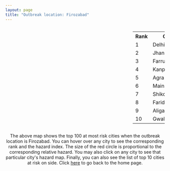```yaml
---
layout: page
title: "Outbreak location: Firozabad"
---
```

<div style="width: 100%; overflow: auto;">
<div style="width: 75%; float: left;">
<div id="mapid">
<script src="https://buda-magenta.github.io/hazard_map/load_map.js"></script>

<script>
var marker_outbreak = L.marker([27.177366, 78.389912],{"autoPan": true}).addTo(map); marker_outbreak.bindTooltip("Firozabad").openTooltip();

var circle_1 = L.circle([28.651718, 77.221939], {"pane": "markerPane", "color": "red", "fill": true, "fillOpacity": 0.2, "fillRule": "evenodd", "lineCap": "round", "lineJoin": "round", "opacity": 1.0, "radius": 99313, "stroke": true, "weight": 3}).addTo(map);
circle_1.bindTooltip("Delhi<br>rank: 1<br>hazard index: 0.099313")
circle_1.bindPopup('<a href="https://buda-magenta.github.io/hazard_map/Delhi">Delhi</a>')

var circle_2 = L.circle([25.531031, 78.652689], {"pane": "markerPane", "color": "red", "fill": true, "fillOpacity": 0.2, "fillRule": "evenodd", "lineCap": "round", "lineJoin": "round", "opacity": 1.0, "radius": 41917, "stroke": true, "weight": 3}).addTo(map);
circle_2.bindTooltip("Jhansi<br>rank: 2<br>hazard index: 0.041917")
circle_2.bindPopup('<a href="https://buda-magenta.github.io/hazard_map/Jhansi">Jhansi</a>')

var circle_3 = L.circle([27.437194, 79.489129], {"pane": "markerPane", "color": "red", "fill": true, "fillOpacity": 0.2, "fillRule": "evenodd", "lineCap": "round", "lineJoin": "round", "opacity": 1.0, "radius": 27050, "stroke": true, "weight": 3}).addTo(map);
circle_3.bindTooltip("Farrukhabad<br>rank: 3<br>hazard index: 0.027051")
circle_3.bindPopup('<a href="https://buda-magenta.github.io/hazard_map/Farrukhabad">Farrukhabad</a>')

var circle_4 = L.circle([26.460914, 80.321759], {"pane": "markerPane", "color": "red", "fill": true, "fillOpacity": 0.2, "fillRule": "evenodd", "lineCap": "round", "lineJoin": "round", "opacity": 1.0, "radius": 26686, "stroke": true, "weight": 3}).addTo(map);
circle_4.bindTooltip("Kanpur<br>rank: 4<br>hazard index: 0.026686")
circle_4.bindPopup('<a href="https://buda-magenta.github.io/hazard_map/Kanpur">Kanpur</a>')

var circle_5 = L.circle([27.175255, 78.009816], {"pane": "markerPane", "color": "red", "fill": true, "fillOpacity": 0.2, "fillRule": "evenodd", "lineCap": "round", "lineJoin": "round", "opacity": 1.0, "radius": 18990, "stroke": true, "weight": 3}).addTo(map);
circle_5.bindTooltip("Agra<br>rank: 5<br>hazard index: 0.018990")
circle_5.bindPopup('<a href="https://buda-magenta.github.io/hazard_map/Agra">Agra</a>')

var circle_6 = L.circle([27.209822, 79.048137], {"pane": "markerPane", "color": "red", "fill": true, "fillOpacity": 0.2, "fillRule": "evenodd", "lineCap": "round", "lineJoin": "round", "opacity": 1.0, "radius": 11070, "stroke": true, "weight": 3}).addTo(map);
circle_6.bindTooltip("Mainpuri<br>rank: 6<br>hazard index: 0.011070")
circle_6.bindPopup('<a href="https://buda-magenta.github.io/hazard_map/Mainpuri">Mainpuri</a>')

var circle_7 = L.circle([27.036604, 78.651436], {"pane": "markerPane", "color": "red", "fill": true, "fillOpacity": 0.2, "fillRule": "evenodd", "lineCap": "round", "lineJoin": "round", "opacity": 1.0, "radius": 11016, "stroke": true, "weight": 3}).addTo(map);
circle_7.bindTooltip("Shikohabad<br>rank: 7<br>hazard index: 0.011017")
circle_7.bindPopup('<a href="https://buda-magenta.github.io/hazard_map/Shikohabad">Shikohabad</a>')

var circle_8 = L.circle([28.402979, 77.310384], {"pane": "markerPane", "color": "red", "fill": true, "fillOpacity": 0.2, "fillRule": "evenodd", "lineCap": "round", "lineJoin": "round", "opacity": 1.0, "radius": 9990, "stroke": true, "weight": 3}).addTo(map);
circle_8.bindTooltip("Faridabad<br>rank: 8<br>hazard index: 0.009991")
circle_8.bindPopup('<a href="https://buda-magenta.github.io/hazard_map/Faridabad">Faridabad</a>')

var circle_9 = L.circle([27.876990, 78.137290], {"pane": "markerPane", "color": "red", "fill": true, "fillOpacity": 0.2, "fillRule": "evenodd", "lineCap": "round", "lineJoin": "round", "opacity": 1.0, "radius": 9156, "stroke": true, "weight": 3}).addTo(map);
circle_9.bindTooltip("Aligarh<br>rank: 9<br>hazard index: 0.009156")
circle_9.bindPopup('<a href="https://buda-magenta.github.io/hazard_map/Aligarh">Aligarh</a>')

var circle_10 = L.circle([26.203725, 78.157363], {"pane": "markerPane", "color": "red", "fill": true, "fillOpacity": 0.2, "fillRule": "evenodd", "lineCap": "round", "lineJoin": "round", "opacity": 1.0, "radius": 7404, "stroke": true, "weight": 3}).addTo(map);
circle_10.bindTooltip("Gwalior<br>rank: 10<br>hazard index: 0.007405")
circle_10.bindPopup('<a href="https://buda-magenta.github.io/hazard_map/Gwalior">Gwalior</a>')

var circle_11 = L.circle([26.838100, 80.934600], {"pane": "markerPane", "color": "red", "fill": true, "fillOpacity": 0.2, "fillRule": "evenodd", "lineCap": "round", "lineJoin": "round", "opacity": 1.0, "radius": 6411, "stroke": true, "weight": 3}).addTo(map);
circle_11.bindTooltip("Lucknow<br>rank: 11<br>hazard index: 0.006412")
circle_11.bindPopup('<a href="https://buda-magenta.github.io/hazard_map/Lucknow">Lucknow</a>')

var circle_12 = L.circle([28.457876, 79.405571], {"pane": "markerPane", "color": "red", "fill": true, "fillOpacity": 0.2, "fillRule": "evenodd", "lineCap": "round", "lineJoin": "round", "opacity": 1.0, "radius": 6312, "stroke": true, "weight": 3}).addTo(map);
circle_12.bindTooltip("Bareilly<br>rank: 12<br>hazard index: 0.006313")
circle_12.bindPopup('<a href="https://buda-magenta.github.io/hazard_map/Bareilly">Bareilly</a>')

var circle_13 = L.circle([28.863842, 78.805778], {"pane": "markerPane", "color": "red", "fill": true, "fillOpacity": 0.2, "fillRule": "evenodd", "lineCap": "round", "lineJoin": "round", "opacity": 1.0, "radius": 6254, "stroke": true, "weight": 3}).addTo(map);
circle_13.bindTooltip("Moradabad<br>rank: 13<br>hazard index: 0.006254")
circle_13.bindPopup('<a href="https://buda-magenta.github.io/hazard_map/Moradabad">Moradabad</a>')

var circle_14 = L.circle([28.428262, 77.002700], {"pane": "markerPane", "color": "red", "fill": true, "fillOpacity": 0.2, "fillRule": "evenodd", "lineCap": "round", "lineJoin": "round", "opacity": 1.0, "radius": 6162, "stroke": true, "weight": 3}).addTo(map);
circle_14.bindTooltip("Gurgaon<br>rank: 14<br>hazard index: 0.006163")
circle_14.bindPopup('<a href="https://buda-magenta.github.io/hazard_map/Gurgaon">Gurgaon</a>')

var circle_15 = L.circle([27.912633, 79.746563], {"pane": "markerPane", "color": "red", "fill": true, "fillOpacity": 0.2, "fillRule": "evenodd", "lineCap": "round", "lineJoin": "round", "opacity": 1.0, "radius": 5494, "stroke": true, "weight": 3}).addTo(map);
circle_15.bindTooltip("Shahjahanpur<br>rank: 15<br>hazard index: 0.005494")
circle_15.bindPopup('<a href="https://buda-magenta.github.io/hazard_map/Shahjahanpur">Shahjahanpur</a>')

var circle_16 = L.circle([28.570784, 77.327107], {"pane": "markerPane", "color": "red", "fill": true, "fillOpacity": 0.2, "fillRule": "evenodd", "lineCap": "round", "lineJoin": "round", "opacity": 1.0, "radius": 4515, "stroke": true, "weight": 3}).addTo(map);
circle_16.bindTooltip("Noida<br>rank: 16<br>hazard index: 0.004515")
circle_16.bindPopup('<a href="https://buda-magenta.github.io/hazard_map/Noida">Noida</a>')

var circle_17 = L.circle([26.718324, 79.090254], {"pane": "markerPane", "color": "red", "fill": true, "fillOpacity": 0.2, "fillRule": "evenodd", "lineCap": "round", "lineJoin": "round", "opacity": 1.0, "radius": 4483, "stroke": true, "weight": 3}).addTo(map);
circle_17.bindTooltip("Etawah<br>rank: 17<br>hazard index: 0.004484")
circle_17.bindPopup('<a href="https://buda-magenta.github.io/hazard_map/Etawah">Etawah</a>')

var circle_18 = L.circle([25.438130, 81.833800], {"pane": "markerPane", "color": "red", "fill": true, "fillOpacity": 0.2, "fillRule": "evenodd", "lineCap": "round", "lineJoin": "round", "opacity": 1.0, "radius": 4378, "stroke": true, "weight": 3}).addTo(map);
circle_18.bindTooltip("Allahabad<br>rank: 18<br>hazard index: 0.004378")
circle_18.bindPopup('<a href="https://buda-magenta.github.io/hazard_map/Allahabad">Allahabad</a>')

var circle_19 = L.circle([28.794068, 79.185930], {"pane": "markerPane", "color": "red", "fill": true, "fillOpacity": 0.2, "fillRule": "evenodd", "lineCap": "round", "lineJoin": "round", "opacity": 1.0, "radius": 3100, "stroke": true, "weight": 3}).addTo(map);
circle_19.bindTooltip("Rampur<br>rank: 19<br>hazard index: 0.003100")
circle_19.bindPopup('<a href="https://buda-magenta.github.io/hazard_map/Rampur">Rampur</a>')

var circle_20 = L.circle([29.000653, 77.768229], {"pane": "markerPane", "color": "red", "fill": true, "fillOpacity": 0.2, "fillRule": "evenodd", "lineCap": "round", "lineJoin": "round", "opacity": 1.0, "radius": 3090, "stroke": true, "weight": 3}).addTo(map);
circle_20.bindTooltip("Meerut<br>rank: 20<br>hazard index: 0.003091")
circle_20.bindPopup('<a href="https://buda-magenta.github.io/hazard_map/Meerut">Meerut</a>')

var circle_21 = L.circle([26.500000, 78.750000], {"pane": "markerPane", "color": "red", "fill": true, "fillOpacity": 0.2, "fillRule": "evenodd", "lineCap": "round", "lineJoin": "round", "opacity": 1.0, "radius": 2866, "stroke": true, "weight": 3}).addTo(map);
circle_21.bindTooltip("Bhind<br>rank: 21<br>hazard index: 0.002867")
circle_21.bindPopup('<a href="https://buda-magenta.github.io/hazard_map/Bhind">Bhind</a>')

var circle_22 = L.circle([27.338577, 80.097526], {"pane": "markerPane", "color": "red", "fill": true, "fillOpacity": 0.2, "fillRule": "evenodd", "lineCap": "round", "lineJoin": "round", "opacity": 1.0, "radius": 2838, "stroke": true, "weight": 3}).addTo(map);
circle_22.bindTooltip("Hardoi<br>rank: 22<br>hazard index: 0.002838")
circle_22.bindPopup('<a href="https://buda-magenta.github.io/hazard_map/Hardoi">Hardoi</a>')

var circle_23 = L.circle([27.883846, 78.634890], {"pane": "markerPane", "color": "red", "fill": true, "fillOpacity": 0.2, "fillRule": "evenodd", "lineCap": "round", "lineJoin": "round", "opacity": 1.0, "radius": 2791, "stroke": true, "weight": 3}).addTo(map);
circle_23.bindTooltip("Kasganj<br>rank: 23<br>hazard index: 0.002791")
circle_23.bindPopup('<a href="https://buda-magenta.github.io/hazard_map/Kasganj">Kasganj</a>')

var circle_24 = L.circle([27.633333, 77.583333], {"pane": "markerPane", "color": "red", "fill": true, "fillOpacity": 0.2, "fillRule": "evenodd", "lineCap": "round", "lineJoin": "round", "opacity": 1.0, "radius": 2716, "stroke": true, "weight": 3}).addTo(map);
circle_24.bindTooltip("Mathura<br>rank: 24<br>hazard index: 0.002716")
circle_24.bindPopup('<a href="https://buda-magenta.github.io/hazard_map/Mathura">Mathura</a>')

var circle_25 = L.circle([28.740613, 77.835426], {"pane": "markerPane", "color": "red", "fill": true, "fillOpacity": 0.2, "fillRule": "evenodd", "lineCap": "round", "lineJoin": "round", "opacity": 1.0, "radius": 2656, "stroke": true, "weight": 3}).addTo(map);
circle_25.bindTooltip("Hapur<br>rank: 25<br>hazard index: 0.002656")
circle_25.bindPopup('<a href="https://buda-magenta.github.io/hazard_map/Hapur">Hapur</a>')

var circle_26 = L.circle([26.166667, 77.500000], {"pane": "markerPane", "color": "red", "fill": true, "fillOpacity": 0.2, "fillRule": "evenodd", "lineCap": "round", "lineJoin": "round", "opacity": 1.0, "radius": 2578, "stroke": true, "weight": 3}).addTo(map);
circle_26.bindTooltip("Morena<br>rank: 26<br>hazard index: 0.002578")
circle_26.bindPopup('<a href="https://buda-magenta.github.io/hazard_map/Morena">Morena</a>')

var circle_27 = L.circle([25.935955, 79.424328], {"pane": "markerPane", "color": "red", "fill": true, "fillOpacity": 0.2, "fillRule": "evenodd", "lineCap": "round", "lineJoin": "round", "opacity": 1.0, "radius": 2506, "stroke": true, "weight": 3}).addTo(map);
circle_27.bindTooltip("Orai<br>rank: 27<br>hazard index: 0.002506")
circle_27.bindPopup('<a href="https://buda-magenta.github.io/hazard_map/Orai">Orai</a>')

var circle_28 = L.circle([27.639077, 76.614452], {"pane": "markerPane", "color": "red", "fill": true, "fillOpacity": 0.2, "fillRule": "evenodd", "lineCap": "round", "lineJoin": "round", "opacity": 1.0, "radius": 2457, "stroke": true, "weight": 3}).addTo(map);
circle_28.bindTooltip("Alwar<br>rank: 28<br>hazard index: 0.002457")
circle_28.bindPopup('<a href="https://buda-magenta.github.io/hazard_map/Alwar">Alwar</a>')

var circle_29 = L.circle([28.388861, 77.974798], {"pane": "markerPane", "color": "red", "fill": true, "fillOpacity": 0.2, "fillRule": "evenodd", "lineCap": "round", "lineJoin": "round", "opacity": 1.0, "radius": 2262, "stroke": true, "weight": 3}).addTo(map);
circle_29.bindTooltip("Bulandshahr<br>rank: 29<br>hazard index: 0.002262")
circle_29.bindPopup('<a href="https://buda-magenta.github.io/hazard_map/Bulandshahr">Bulandshahr</a>')

var circle_30 = L.circle([27.265212, 77.369126], {"pane": "markerPane", "color": "red", "fill": true, "fillOpacity": 0.2, "fillRule": "evenodd", "lineCap": "round", "lineJoin": "round", "opacity": 1.0, "radius": 2060, "stroke": true, "weight": 3}).addTo(map);
circle_30.bindTooltip("Bharatpur<br>rank: 30<br>hazard index: 0.002061")
circle_30.bindPopup('<a href="https://buda-magenta.github.io/hazard_map/Bharatpur">Bharatpur</a>')

var circle_31 = L.circle([26.732501, 77.036312], {"pane": "markerPane", "color": "red", "fill": true, "fillOpacity": 0.2, "fillRule": "evenodd", "lineCap": "round", "lineJoin": "round", "opacity": 1.0, "radius": 1931, "stroke": true, "weight": 3}).addTo(map);
circle_31.bindTooltip("Hindaun<br>rank: 31<br>hazard index: 0.001932")
circle_31.bindPopup('<a href="https://buda-magenta.github.io/hazard_map/Hindaun">Hindaun</a>')

var circle_32 = L.circle([25.609324, 85.123525], {"pane": "markerPane", "color": "red", "fill": true, "fillOpacity": 0.2, "fillRule": "evenodd", "lineCap": "round", "lineJoin": "round", "opacity": 1.0, "radius": 1768, "stroke": true, "weight": 3}).addTo(map);
circle_32.bindTooltip("Patna<br>rank: 32<br>hazard index: 0.001768")
circle_32.bindPopup('<a href="https://buda-magenta.github.io/hazard_map/Patna">Patna</a>')

var circle_33 = L.circle([25.750000, 78.500000], {"pane": "markerPane", "color": "red", "fill": true, "fillOpacity": 0.2, "fillRule": "evenodd", "lineCap": "round", "lineJoin": "round", "opacity": 1.0, "radius": 1720, "stroke": true, "weight": 3}).addTo(map);
circle_33.bindTooltip("Datia<br>rank: 33<br>hazard index: 0.001720")
circle_33.bindPopup('<a href="https://buda-magenta.github.io/hazard_map/Datia">Datia</a>')

var circle_34 = L.circle([19.075990, 72.877393], {"pane": "markerPane", "color": "red", "fill": true, "fillOpacity": 0.2, "fillRule": "evenodd", "lineCap": "round", "lineJoin": "round", "opacity": 1.0, "radius": 1705, "stroke": true, "weight": 3}).addTo(map);
circle_34.bindTooltip("Mumbai<br>rank: 34<br>hazard index: 0.001705")
circle_34.bindPopup('<a href="https://buda-magenta.github.io/hazard_map/Mumbai">Mumbai</a>')

var circle_35 = L.circle([26.653396, 77.624206], {"pane": "markerPane", "color": "red", "fill": true, "fillOpacity": 0.2, "fillRule": "evenodd", "lineCap": "round", "lineJoin": "round", "opacity": 1.0, "radius": 1703, "stroke": true, "weight": 3}).addTo(map);
circle_35.bindTooltip("Dhaulpur<br>rank: 35<br>hazard index: 0.001703")
circle_35.bindPopup('<a href="https://buda-magenta.github.io/hazard_map/Dhaulpur">Dhaulpur</a>')

var circle_36 = L.circle([26.439874, 80.018000], {"pane": "markerPane", "color": "red", "fill": true, "fillOpacity": 0.2, "fillRule": "evenodd", "lineCap": "round", "lineJoin": "round", "opacity": 1.0, "radius": 1693, "stroke": true, "weight": 3}).addTo(map);
circle_36.bindTooltip("Akbarpur<br>rank: 36<br>hazard index: 0.001694")
circle_36.bindPopup('<a href="https://buda-magenta.github.io/hazard_map/Akbarpur">Akbarpur</a>')

var circle_37 = L.circle([28.618753, 78.550874], {"pane": "markerPane", "color": "red", "fill": true, "fillOpacity": 0.2, "fillRule": "evenodd", "lineCap": "round", "lineJoin": "round", "opacity": 1.0, "radius": 1684, "stroke": true, "weight": 3}).addTo(map);
circle_37.bindTooltip("Sambhal<br>rank: 37<br>hazard index: 0.001685")
circle_37.bindPopup('<a href="https://buda-magenta.github.io/hazard_map/Sambhal">Sambhal</a>')

var circle_38 = L.circle([27.573243, 78.111739], {"pane": "markerPane", "color": "red", "fill": true, "fillOpacity": 0.2, "fillRule": "evenodd", "lineCap": "round", "lineJoin": "round", "opacity": 1.0, "radius": 1571, "stroke": true, "weight": 3}).addTo(map);
circle_38.bindTooltip("Hathras<br>rank: 38<br>hazard index: 0.001571")
circle_38.bindPopup('<a href="https://buda-magenta.github.io/hazard_map/Hathras">Hathras</a>')

var circle_39 = L.circle([28.923397, 78.488317], {"pane": "markerPane", "color": "red", "fill": true, "fillOpacity": 0.2, "fillRule": "evenodd", "lineCap": "round", "lineJoin": "round", "opacity": 1.0, "radius": 1502, "stroke": true, "weight": 3}).addTo(map);
circle_39.bindTooltip("Amroha<br>rank: 39<br>hazard index: 0.001502")
circle_39.bindPopup('<a href="https://buda-magenta.github.io/hazard_map/Amroha">Amroha</a>')

var circle_40 = L.circle([28.068312, 79.046073], {"pane": "markerPane", "color": "red", "fill": true, "fillOpacity": 0.2, "fillRule": "evenodd", "lineCap": "round", "lineJoin": "round", "opacity": 1.0, "radius": 1351, "stroke": true, "weight": 3}).addTo(map);
circle_40.bindTooltip("Budaun<br>rank: 40<br>hazard index: 0.001351")
circle_40.bindPopup('<a href="https://buda-magenta.github.io/hazard_map/Budaun">Budaun</a>')

var circle_41 = L.circle([28.205907, 77.875714], {"pane": "markerPane", "color": "red", "fill": true, "fillOpacity": 0.2, "fillRule": "evenodd", "lineCap": "round", "lineJoin": "round", "opacity": 1.0, "radius": 1269, "stroke": true, "weight": 3}).addTo(map);
circle_41.bindTooltip("Khurja<br>rank: 41<br>hazard index: 0.001269")
circle_41.bindPopup('<a href="https://buda-magenta.github.io/hazard_map/Khurja">Khurja</a>')

var circle_42 = L.circle([28.651718, 77.221939], {"pane": "markerPane", "color": "red", "fill": true, "fillOpacity": 0.2, "fillRule": "evenodd", "lineCap": "round", "lineJoin": "round", "opacity": 1.0, "radius": 1167, "stroke": true, "weight": 3}).addTo(map);
circle_42.bindTooltip("Dehri<br>rank: 42<br>hazard index: 0.001167")
circle_42.bindPopup('<a href="https://buda-magenta.github.io/hazard_map/Dehri">Dehri</a>')

var circle_43 = L.circle([28.176959, 77.373112], {"pane": "markerPane", "color": "red", "fill": true, "fillOpacity": 0.2, "fillRule": "evenodd", "lineCap": "round", "lineJoin": "round", "opacity": 1.0, "radius": 1120, "stroke": true, "weight": 3}).addTo(map);
circle_43.bindTooltip("Palwal<br>rank: 43<br>hazard index: 0.001120")
circle_43.bindPopup('<a href="https://buda-magenta.github.io/hazard_map/Palwal">Palwal</a>')

var circle_44 = L.circle([24.500000, 81.000000], {"pane": "markerPane", "color": "red", "fill": true, "fillOpacity": 0.2, "fillRule": "evenodd", "lineCap": "round", "lineJoin": "round", "opacity": 1.0, "radius": 1052, "stroke": true, "weight": 3}).addTo(map);
circle_44.bindTooltip("Satna<br>rank: 44<br>hazard index: 0.001052")
circle_44.bindPopup('<a href="https://buda-magenta.github.io/hazard_map/Satna">Satna</a>')

var circle_45 = L.circle([22.541418, 88.357691], {"pane": "markerPane", "color": "red", "fill": true, "fillOpacity": 0.2, "fillRule": "evenodd", "lineCap": "round", "lineJoin": "round", "opacity": 1.0, "radius": 1036, "stroke": true, "weight": 3}).addTo(map);
circle_45.bindTooltip("Kolkata<br>rank: 45<br>hazard index: 0.001036")
circle_45.bindPopup('<a href="https://buda-magenta.github.io/hazard_map/Kolkata">Kolkata</a>')

var circle_46 = L.circle([28.901090, 76.580194], {"pane": "markerPane", "color": "red", "fill": true, "fillOpacity": 0.2, "fillRule": "evenodd", "lineCap": "round", "lineJoin": "round", "opacity": 1.0, "radius": 1021, "stroke": true, "weight": 3}).addTo(map);
circle_46.bindTooltip("Rohtak<br>rank: 46<br>hazard index: 0.001022")
circle_46.bindPopup('<a href="https://buda-magenta.github.io/hazard_map/Rohtak">Rohtak</a>')

var circle_47 = L.circle([28.488378, 78.735249], {"pane": "markerPane", "color": "red", "fill": true, "fillOpacity": 0.2, "fillRule": "evenodd", "lineCap": "round", "lineJoin": "round", "opacity": 1.0, "radius": 985, "stroke": true, "weight": 3}).addTo(map);
circle_47.bindTooltip("Chandausi<br>rank: 47<br>hazard index: 0.000985")
circle_47.bindPopup('<a href="https://buda-magenta.github.io/hazard_map/Chandausi">Chandausi</a>')

var circle_48 = L.circle([30.909016, 75.851601], {"pane": "markerPane", "color": "red", "fill": true, "fillOpacity": 0.2, "fillRule": "evenodd", "lineCap": "round", "lineJoin": "round", "opacity": 1.0, "radius": 897, "stroke": true, "weight": 3}).addTo(map);
circle_48.bindTooltip("Ludhiana<br>rank: 48<br>hazard index: 0.000898")
circle_48.bindPopup('<a href="https://buda-magenta.github.io/hazard_map/Ludhiana">Ludhiana</a>')

var circle_49 = L.circle([12.979120, 77.591300], {"pane": "markerPane", "color": "red", "fill": true, "fillOpacity": 0.2, "fillRule": "evenodd", "lineCap": "round", "lineJoin": "round", "opacity": 1.0, "radius": 897, "stroke": true, "weight": 3}).addTo(map);
circle_49.bindTooltip("Bangalore<br>rank: 49<br>hazard index: 0.000897")
circle_49.bindPopup('<a href="https://buda-magenta.github.io/hazard_map/Bangalore">Bangalore</a>')

var circle_50 = L.circle([26.671329, 83.364583], {"pane": "markerPane", "color": "red", "fill": true, "fillOpacity": 0.2, "fillRule": "evenodd", "lineCap": "round", "lineJoin": "round", "opacity": 1.0, "radius": 801, "stroke": true, "weight": 3}).addTo(map);
circle_50.bindTooltip("Gorakhpur<br>rank: 50<br>hazard index: 0.000801")
circle_50.bindPopup('<a href="https://buda-magenta.github.io/hazard_map/Gorakhpur">Gorakhpur</a>')

var circle_51 = L.circle([23.258486, 77.401989], {"pane": "markerPane", "color": "red", "fill": true, "fillOpacity": 0.2, "fillRule": "evenodd", "lineCap": "round", "lineJoin": "round", "opacity": 1.0, "radius": 727, "stroke": true, "weight": 3}).addTo(map);
circle_51.bindTooltip("Bhopal<br>rank: 51<br>hazard index: 0.000727")
circle_51.bindPopup('<a href="https://buda-magenta.github.io/hazard_map/Bhopal">Bhopal</a>')

var circle_52 = L.circle([29.988077, 77.508130], {"pane": "markerPane", "color": "red", "fill": true, "fillOpacity": 0.2, "fillRule": "evenodd", "lineCap": "round", "lineJoin": "round", "opacity": 1.0, "radius": 667, "stroke": true, "weight": 3}).addTo(map);
circle_52.bindTooltip("Saharanpur<br>rank: 52<br>hazard index: 0.000668")
circle_52.bindPopup('<a href="https://buda-magenta.github.io/hazard_map/Saharanpur">Saharanpur</a>')

var circle_53 = L.circle([23.021624, 72.579707], {"pane": "markerPane", "color": "red", "fill": true, "fillOpacity": 0.2, "fillRule": "evenodd", "lineCap": "round", "lineJoin": "round", "opacity": 1.0, "radius": 644, "stroke": true, "weight": 3}).addTo(map);
circle_53.bindTooltip("Ahmedabad<br>rank: 53<br>hazard index: 0.000644")
circle_53.bindPopup('<a href="https://buda-magenta.github.io/hazard_map/Ahmedabad">Ahmedabad</a>')

var circle_54 = L.circle([24.700385, 78.518668], {"pane": "markerPane", "color": "red", "fill": true, "fillOpacity": 0.2, "fillRule": "evenodd", "lineCap": "round", "lineJoin": "round", "opacity": 1.0, "radius": 642, "stroke": true, "weight": 3}).addTo(map);
circle_54.bindTooltip("Lalitpur<br>rank: 54<br>hazard index: 0.000642")
circle_54.bindPopup('<a href="https://buda-magenta.github.io/hazard_map/Lalitpur">Lalitpur</a>')

var circle_55 = L.circle([17.388786, 78.461065], {"pane": "markerPane", "color": "red", "fill": true, "fillOpacity": 0.2, "fillRule": "evenodd", "lineCap": "round", "lineJoin": "round", "opacity": 1.0, "radius": 627, "stroke": true, "weight": 3}).addTo(map);
circle_55.bindTooltip("Hyderabad<br>rank: 55<br>hazard index: 0.000628")
circle_55.bindPopup('<a href="https://buda-magenta.github.io/hazard_map/Hyderabad">Hyderabad</a>')

var circle_56 = L.circle([26.915458, 75.818982], {"pane": "markerPane", "color": "red", "fill": true, "fillOpacity": 0.2, "fillRule": "evenodd", "lineCap": "round", "lineJoin": "round", "opacity": 1.0, "radius": 609, "stroke": true, "weight": 3}).addTo(map);
circle_56.bindTooltip("Jaipur<br>rank: 56<br>hazard index: 0.000610")
circle_56.bindPopup('<a href="https://buda-magenta.github.io/hazard_map/Jaipur">Jaipur</a>')

var circle_57 = L.circle([26.575504, 80.613762], {"pane": "markerPane", "color": "red", "fill": true, "fillOpacity": 0.2, "fillRule": "evenodd", "lineCap": "round", "lineJoin": "round", "opacity": 1.0, "radius": 601, "stroke": true, "weight": 3}).addTo(map);
circle_57.bindTooltip("Unnao<br>rank: 57<br>hazard index: 0.000601")
circle_57.bindPopup('<a href="https://buda-magenta.github.io/hazard_map/Unnao">Unnao</a>')

var circle_58 = L.circle([29.003314, 77.016732], {"pane": "markerPane", "color": "red", "fill": true, "fillOpacity": 0.2, "fillRule": "evenodd", "lineCap": "round", "lineJoin": "round", "opacity": 1.0, "radius": 570, "stroke": true, "weight": 3}).addTo(map);
circle_58.bindTooltip("Sonipat<br>rank: 58<br>hazard index: 0.000571")
circle_58.bindPopup('<a href="https://buda-magenta.github.io/hazard_map/Sonipat">Sonipat</a>')

var circle_59 = L.circle([28.733400, 77.298600], {"pane": "markerPane", "color": "red", "fill": true, "fillOpacity": 0.2, "fillRule": "evenodd", "lineCap": "round", "lineJoin": "round", "opacity": 1.0, "radius": 566, "stroke": true, "weight": 3}).addTo(map);
circle_59.bindTooltip("Loni<br>rank: 59<br>hazard index: 0.000567")
circle_59.bindPopup('<a href="https://buda-magenta.github.io/hazard_map/Loni">Loni</a>')

var circle_60 = L.circle([13.083694, 80.270186], {"pane": "markerPane", "color": "red", "fill": true, "fillOpacity": 0.2, "fillRule": "evenodd", "lineCap": "round", "lineJoin": "round", "opacity": 1.0, "radius": 547, "stroke": true, "weight": 3}).addTo(map);
circle_60.bindTooltip("Chennai<br>rank: 60<br>hazard index: 0.000547")
circle_60.bindPopup('<a href="https://buda-magenta.github.io/hazard_map/Chennai">Chennai</a>')

var circle_61 = L.circle([18.521428, 73.854454], {"pane": "markerPane", "color": "red", "fill": true, "fillOpacity": 0.2, "fillRule": "evenodd", "lineCap": "round", "lineJoin": "round", "opacity": 1.0, "radius": 533, "stroke": true, "weight": 3}).addTo(map);
circle_61.bindTooltip("Pune<br>rank: 61<br>hazard index: 0.000534")
circle_61.bindPopup('<a href="https://buda-magenta.github.io/hazard_map/Pune">Pune</a>')

var circle_62 = L.circle([30.733442, 76.779714], {"pane": "markerPane", "color": "red", "fill": true, "fillOpacity": 0.2, "fillRule": "evenodd", "lineCap": "round", "lineJoin": "round", "opacity": 1.0, "radius": 529, "stroke": true, "weight": 3}).addTo(map);
circle_62.bindTooltip("Chandigarh<br>rank: 62<br>hazard index: 0.000530")
circle_62.bindPopup('<a href="https://buda-magenta.github.io/hazard_map/Chandigarh">Chandigarh</a>')

var circle_63 = L.circle([22.801519, 86.202958], {"pane": "markerPane", "color": "red", "fill": true, "fillOpacity": 0.2, "fillRule": "evenodd", "lineCap": "round", "lineJoin": "round", "opacity": 1.0, "radius": 526, "stroke": true, "weight": 3}).addTo(map);
circle_63.bindTooltip("Jamshedpur<br>rank: 63<br>hazard index: 0.000527")
circle_63.bindPopup('<a href="https://buda-magenta.github.io/hazard_map/Jamshedpur">Jamshedpur</a>')

var circle_64 = L.circle([27.504639, 80.829466], {"pane": "markerPane", "color": "red", "fill": true, "fillOpacity": 0.2, "fillRule": "evenodd", "lineCap": "round", "lineJoin": "round", "opacity": 1.0, "radius": 506, "stroke": true, "weight": 3}).addTo(map);
circle_64.bindTooltip("Sitapur<br>rank: 64<br>hazard index: 0.000506")
circle_64.bindPopup('<a href="https://buda-magenta.github.io/hazard_map/Sitapur">Sitapur</a>')

var circle_65 = L.circle([29.154148, 77.305954], {"pane": "markerPane", "color": "red", "fill": true, "fillOpacity": 0.2, "fillRule": "evenodd", "lineCap": "round", "lineJoin": "round", "opacity": 1.0, "radius": 497, "stroke": true, "weight": 3}).addTo(map);
circle_65.bindTooltip("Baraut<br>rank: 65<br>hazard index: 0.000498")
circle_65.bindPopup('<a href="https://buda-magenta.github.io/hazard_map/Baraut">Baraut</a>')

var circle_66 = L.circle([25.335649, 83.007629], {"pane": "markerPane", "color": "red", "fill": true, "fillOpacity": 0.2, "fillRule": "evenodd", "lineCap": "round", "lineJoin": "round", "opacity": 1.0, "radius": 479, "stroke": true, "weight": 3}).addTo(map);
circle_66.bindTooltip("Varanasi<br>rank: 66<br>hazard index: 0.000479")
circle_66.bindPopup('<a href="https://buda-magenta.github.io/hazard_map/Varanasi">Varanasi</a>')

var circle_67 = L.circle([25.843539, 80.918004], {"pane": "markerPane", "color": "red", "fill": true, "fillOpacity": 0.2, "fillRule": "evenodd", "lineCap": "round", "lineJoin": "round", "opacity": 1.0, "radius": 463, "stroke": true, "weight": 3}).addTo(map);
circle_67.bindTooltip("Fatehpur<br>rank: 67<br>hazard index: 0.000463")
circle_67.bindPopup('<a href="https://buda-magenta.github.io/hazard_map/Fatehpur">Fatehpur</a>')

var circle_68 = L.circle([25.476300, 80.339500], {"pane": "markerPane", "color": "red", "fill": true, "fillOpacity": 0.2, "fillRule": "evenodd", "lineCap": "round", "lineJoin": "round", "opacity": 1.0, "radius": 454, "stroke": true, "weight": 3}).addTo(map);
circle_68.bindTooltip("Banda<br>rank: 68<br>hazard index: 0.000455")
circle_68.bindPopup('<a href="https://buda-magenta.github.io/hazard_map/Banda">Banda</a>')

var circle_69 = L.circle([31.634308, 74.873679], {"pane": "markerPane", "color": "red", "fill": true, "fillOpacity": 0.2, "fillRule": "evenodd", "lineCap": "round", "lineJoin": "round", "opacity": 1.0, "radius": 453, "stroke": true, "weight": 3}).addTo(map);
circle_69.bindTooltip("Amritsar<br>rank: 69<br>hazard index: 0.000453")
circle_69.bindPopup('<a href="https://buda-magenta.github.io/hazard_map/Amritsar">Amritsar</a>')

var circle_70 = L.circle([28.660965, 76.834676], {"pane": "markerPane", "color": "red", "fill": true, "fillOpacity": 0.2, "fillRule": "evenodd", "lineCap": "round", "lineJoin": "round", "opacity": 1.0, "radius": 450, "stroke": true, "weight": 3}).addTo(map);
circle_70.bindTooltip("Bahadurgarh<br>rank: 70<br>hazard index: 0.000450")
circle_70.bindPopup('<a href="https://buda-magenta.github.io/hazard_map/Bahadurgarh">Bahadurgarh</a>')

var circle_71 = L.circle([25.603508, 83.507454], {"pane": "markerPane", "color": "red", "fill": true, "fillOpacity": 0.2, "fillRule": "evenodd", "lineCap": "round", "lineJoin": "round", "opacity": 1.0, "radius": 437, "stroke": true, "weight": 3}).addTo(map);
circle_71.bindTooltip("Ghazipur<br>rank: 71<br>hazard index: 0.000438")
circle_71.bindPopup('<a href="https://buda-magenta.github.io/hazard_map/Ghazipur">Ghazipur</a>')

var circle_72 = L.circle([29.391275, 76.977168], {"pane": "markerPane", "color": "red", "fill": true, "fillOpacity": 0.2, "fillRule": "evenodd", "lineCap": "round", "lineJoin": "round", "opacity": 1.0, "radius": 417, "stroke": true, "weight": 3}).addTo(map);
circle_72.bindTooltip("Panipat<br>rank: 72<br>hazard index: 0.000417")
circle_72.bindPopup('<a href="https://buda-magenta.github.io/hazard_map/Panipat">Panipat</a>')

var circle_73 = L.circle([28.195647, 76.616518], {"pane": "markerPane", "color": "red", "fill": true, "fillOpacity": 0.2, "fillRule": "evenodd", "lineCap": "round", "lineJoin": "round", "opacity": 1.0, "radius": 416, "stroke": true, "weight": 3}).addTo(map);
circle_73.bindTooltip("Rewari<br>rank: 73<br>hazard index: 0.000417")
circle_73.bindPopup('<a href="https://buda-magenta.github.io/hazard_map/Rewari">Rewari</a>')

var circle_74 = L.circle([29.211757, 78.961731], {"pane": "markerPane", "color": "red", "fill": true, "fillOpacity": 0.2, "fillRule": "evenodd", "lineCap": "round", "lineJoin": "round", "opacity": 1.0, "radius": 413, "stroke": true, "weight": 3}).addTo(map);
circle_74.bindTooltip("Kashipur<br>rank: 74<br>hazard index: 0.000414")
circle_74.bindPopup('<a href="https://buda-magenta.github.io/hazard_map/Kashipur">Kashipur</a>')

var circle_75 = L.circle([31.292011, 75.568058], {"pane": "markerPane", "color": "red", "fill": true, "fillOpacity": 0.2, "fillRule": "evenodd", "lineCap": "round", "lineJoin": "round", "opacity": 1.0, "radius": 402, "stroke": true, "weight": 3}).addTo(map);
circle_75.bindTooltip("Jalandhar<br>rank: 75<br>hazard index: 0.000402")
circle_75.bindPopup('<a href="https://buda-magenta.github.io/hazard_map/Jalandhar">Jalandhar</a>')

var circle_76 = L.circle([24.935635, 82.647701], {"pane": "markerPane", "color": "red", "fill": true, "fillOpacity": 0.2, "fillRule": "evenodd", "lineCap": "round", "lineJoin": "round", "opacity": 1.0, "radius": 395, "stroke": true, "weight": 3}).addTo(map);
circle_76.bindTooltip("Mirzapur<br>rank: 76<br>hazard index: 0.000396")
circle_76.bindPopup('<a href="https://buda-magenta.github.io/hazard_map/Mirzapur">Mirzapur</a>')

var circle_77 = L.circle([28.753900, 77.399900], {"pane": "markerPane", "color": "red", "fill": true, "fillOpacity": 0.2, "fillRule": "evenodd", "lineCap": "round", "lineJoin": "round", "opacity": 1.0, "radius": 381, "stroke": true, "weight": 3}).addTo(map);
circle_77.bindTooltip("Khora<br>rank: 77<br>hazard index: 0.000381")
circle_77.bindPopup('<a href="https://buda-magenta.github.io/hazard_map/Khora">Khora</a>')

var circle_78 = L.circle([29.168807, 75.746110], {"pane": "markerPane", "color": "red", "fill": true, "fillOpacity": 0.2, "fillRule": "evenodd", "lineCap": "round", "lineJoin": "round", "opacity": 1.0, "radius": 359, "stroke": true, "weight": 3}).addTo(map);
circle_78.bindTooltip("Hisar<br>rank: 78<br>hazard index: 0.000359")
circle_78.bindPopup('<a href="https://buda-magenta.github.io/hazard_map/Hisar">Hisar</a>')

var circle_79 = L.circle([22.720362, 75.868200], {"pane": "markerPane", "color": "red", "fill": true, "fillOpacity": 0.2, "fillRule": "evenodd", "lineCap": "round", "lineJoin": "round", "opacity": 1.0, "radius": 358, "stroke": true, "weight": 3}).addTo(map);
circle_79.bindTooltip("Indore<br>rank: 79<br>hazard index: 0.000359")
circle_79.bindPopup('<a href="https://buda-magenta.github.io/hazard_map/Indore">Indore</a>')

var circle_80 = L.circle([26.148658, 85.340013], {"pane": "markerPane", "color": "red", "fill": true, "fillOpacity": 0.2, "fillRule": "evenodd", "lineCap": "round", "lineJoin": "round", "opacity": 1.0, "radius": 329, "stroke": true, "weight": 3}).addTo(map);
circle_80.bindTooltip("Muzaffarpur<br>rank: 80<br>hazard index: 0.000329")
circle_80.bindPopup('<a href="https://buda-magenta.github.io/hazard_map/Muzaffarpur">Muzaffarpur</a>')

var circle_81 = L.circle([29.301826, 76.338471], {"pane": "markerPane", "color": "red", "fill": true, "fillOpacity": 0.2, "fillRule": "evenodd", "lineCap": "round", "lineJoin": "round", "opacity": 1.0, "radius": 323, "stroke": true, "weight": 3}).addTo(map);
circle_81.bindTooltip("Jind<br>rank: 81<br>hazard index: 0.000324")
circle_81.bindPopup('<a href="https://buda-magenta.github.io/hazard_map/Jind">Jind</a>')

var circle_82 = L.circle([24.917151, 76.696403], {"pane": "markerPane", "color": "red", "fill": true, "fillOpacity": 0.2, "fillRule": "evenodd", "lineCap": "round", "lineJoin": "round", "opacity": 1.0, "radius": 319, "stroke": true, "weight": 3}).addTo(map);
circle_82.bindTooltip("Baran<br>rank: 82<br>hazard index: 0.000320")
circle_82.bindPopup('<a href="https://buda-magenta.github.io/hazard_map/Baran">Baran</a>')

var circle_83 = L.circle([15.398403, 73.812918], {"pane": "markerPane", "color": "red", "fill": true, "fillOpacity": 0.2, "fillRule": "evenodd", "lineCap": "round", "lineJoin": "round", "opacity": 1.0, "radius": 318, "stroke": true, "weight": 3}).addTo(map);
circle_83.bindTooltip("Vasco Da Gama<br>rank: 83<br>hazard index: 0.000319")
circle_83.bindPopup('<a href="https://buda-magenta.github.io/hazard_map/Vasco_Da_Gama">Vasco Da Gama</a>')

var circle_84 = L.circle([26.180598, 91.753943], {"pane": "markerPane", "color": "red", "fill": true, "fillOpacity": 0.2, "fillRule": "evenodd", "lineCap": "round", "lineJoin": "round", "opacity": 1.0, "radius": 312, "stroke": true, "weight": 3}).addTo(map);
circle_84.bindTooltip("Guwahati<br>rank: 84<br>hazard index: 0.000313")
circle_84.bindPopup('<a href="https://buda-magenta.github.io/hazard_map/Guwahati">Guwahati</a>')

var circle_85 = L.circle([29.448006, 77.740685], {"pane": "markerPane", "color": "red", "fill": true, "fillOpacity": 0.2, "fillRule": "evenodd", "lineCap": "round", "lineJoin": "round", "opacity": 1.0, "radius": 308, "stroke": true, "weight": 3}).addTo(map);
circle_85.bindTooltip("Muzaffarnagar<br>rank: 85<br>hazard index: 0.000309")
circle_85.bindPopup('<a href="https://buda-magenta.github.io/hazard_map/Muzaffarnagar">Muzaffarnagar</a>')

var circle_86 = L.circle([29.680327, 76.989625], {"pane": "markerPane", "color": "red", "fill": true, "fillOpacity": 0.2, "fillRule": "evenodd", "lineCap": "round", "lineJoin": "round", "opacity": 1.0, "radius": 286, "stroke": true, "weight": 3}).addTo(map);
circle_86.bindTooltip("Karnal<br>rank: 86<br>hazard index: 0.000287")
circle_86.bindPopup('<a href="https://buda-magenta.github.io/hazard_map/Karnal">Karnal</a>')

var circle_87 = L.circle([21.170200, 72.831100], {"pane": "markerPane", "color": "red", "fill": true, "fillOpacity": 0.2, "fillRule": "evenodd", "lineCap": "round", "lineJoin": "round", "opacity": 1.0, "radius": 285, "stroke": true, "weight": 3}).addTo(map);
circle_87.bindTooltip("Surat<br>rank: 87<br>hazard index: 0.000285")
circle_87.bindPopup('<a href="https://buda-magenta.github.io/hazard_map/Surat">Surat</a>')

var circle_88 = L.circle([34.074744, 74.820444], {"pane": "markerPane", "color": "red", "fill": true, "fillOpacity": 0.2, "fillRule": "evenodd", "lineCap": "round", "lineJoin": "round", "opacity": 1.0, "radius": 279, "stroke": true, "weight": 3}).addTo(map);
circle_88.bindTooltip("Srinagar<br>rank: 88<br>hazard index: 0.000279")
circle_88.bindPopup('<a href="https://buda-magenta.github.io/hazard_map/Srinagar">Srinagar</a>')

var circle_89 = L.circle([23.160894, 79.949770], {"pane": "markerPane", "color": "red", "fill": true, "fillOpacity": 0.2, "fillRule": "evenodd", "lineCap": "round", "lineJoin": "round", "opacity": 1.0, "radius": 278, "stroke": true, "weight": 3}).addTo(map);
circle_89.bindTooltip("Jabalpur<br>rank: 89<br>hazard index: 0.000279")
circle_89.bindPopup('<a href="https://buda-magenta.github.io/hazard_map/Jabalpur">Jabalpur</a>')

var circle_90 = L.circle([25.623457, 84.596839], {"pane": "markerPane", "color": "red", "fill": true, "fillOpacity": 0.2, "fillRule": "evenodd", "lineCap": "round", "lineJoin": "round", "opacity": 1.0, "radius": 274, "stroke": true, "weight": 3}).addTo(map);
circle_90.bindTooltip("Arrah<br>rank: 90<br>hazard index: 0.000274")
circle_90.bindPopup('<a href="https://buda-magenta.github.io/hazard_map/Arrah">Arrah</a>')

var circle_91 = L.circle([23.809612, 78.759114], {"pane": "markerPane", "color": "red", "fill": true, "fillOpacity": 0.2, "fillRule": "evenodd", "lineCap": "round", "lineJoin": "round", "opacity": 1.0, "radius": 260, "stroke": true, "weight": 3}).addTo(map);
circle_91.bindTooltip("Sagar<br>rank: 91<br>hazard index: 0.000260")
circle_91.bindPopup('<a href="https://buda-magenta.github.io/hazard_map/Sagar">Sagar</a>')

var circle_92 = L.circle([21.149813, 79.082056], {"pane": "markerPane", "color": "red", "fill": true, "fillOpacity": 0.2, "fillRule": "evenodd", "lineCap": "round", "lineJoin": "round", "opacity": 1.0, "radius": 259, "stroke": true, "weight": 3}).addTo(map);
circle_92.bindTooltip("Nagpur<br>rank: 92<br>hazard index: 0.000260")
circle_92.bindPopup('<a href="https://buda-magenta.github.io/hazard_map/Nagpur">Nagpur</a>')

var circle_93 = L.circle([20.266777, 85.843559], {"pane": "markerPane", "color": "red", "fill": true, "fillOpacity": 0.2, "fillRule": "evenodd", "lineCap": "round", "lineJoin": "round", "opacity": 1.0, "radius": 252, "stroke": true, "weight": 3}).addTo(map);
circle_93.bindTooltip("Bhubaneswar<br>rank: 93<br>hazard index: 0.000253")
circle_93.bindPopup('<a href="https://buda-magenta.github.io/hazard_map/Bhubaneswar">Bhubaneswar</a>')

var circle_94 = L.circle([30.325565, 78.043681], {"pane": "markerPane", "color": "red", "fill": true, "fillOpacity": 0.2, "fillRule": "evenodd", "lineCap": "round", "lineJoin": "round", "opacity": 1.0, "radius": 250, "stroke": true, "weight": 3}).addTo(map);
circle_94.bindTooltip("Dehradun<br>rank: 94<br>hazard index: 0.000251")
circle_94.bindPopup('<a href="https://buda-magenta.github.io/hazard_map/Dehradun">Dehradun</a>')

var circle_95 = L.circle([25.512719, 86.090571], {"pane": "markerPane", "color": "red", "fill": true, "fillOpacity": 0.2, "fillRule": "evenodd", "lineCap": "round", "lineJoin": "round", "opacity": 1.0, "radius": 248, "stroke": true, "weight": 3}).addTo(map);
circle_95.bindTooltip("Begusarai<br>rank: 95<br>hazard index: 0.000249")
circle_95.bindPopup('<a href="https://buda-magenta.github.io/hazard_map/Begusarai">Begusarai</a>')

var circle_96 = L.circle([32.718561, 74.858092], {"pane": "markerPane", "color": "red", "fill": true, "fillOpacity": 0.2, "fillRule": "evenodd", "lineCap": "round", "lineJoin": "round", "opacity": 1.0, "radius": 246, "stroke": true, "weight": 3}).addTo(map);
circle_96.bindTooltip("Jammu<br>rank: 96<br>hazard index: 0.000246")
circle_96.bindPopup('<a href="https://buda-magenta.github.io/hazard_map/Jammu">Jammu</a>')

var circle_97 = L.circle([23.370035, 85.325013], {"pane": "markerPane", "color": "red", "fill": true, "fillOpacity": 0.2, "fillRule": "evenodd", "lineCap": "round", "lineJoin": "round", "opacity": 1.0, "radius": 230, "stroke": true, "weight": 3}).addTo(map);
circle_97.bindTooltip("Ranchi<br>rank: 97<br>hazard index: 0.000230")
circle_97.bindPopup('<a href="https://buda-magenta.github.io/hazard_map/Ranchi">Ranchi</a>')

var circle_98 = L.circle([25.560900, 87.647654], {"pane": "markerPane", "color": "red", "fill": true, "fillOpacity": 0.2, "fillRule": "evenodd", "lineCap": "round", "lineJoin": "round", "opacity": 1.0, "radius": 223, "stroke": true, "weight": 3}).addTo(map);
circle_98.bindTooltip("Katihar<br>rank: 98<br>hazard index: 0.000224")
circle_98.bindPopup('<a href="https://buda-magenta.github.io/hazard_map/Katihar">Katihar</a>')

var circle_99 = L.circle([27.733696, 81.477321], {"pane": "markerPane", "color": "red", "fill": true, "fillOpacity": 0.2, "fillRule": "evenodd", "lineCap": "round", "lineJoin": "round", "opacity": 1.0, "radius": 220, "stroke": true, "weight": 3}).addTo(map);
circle_99.bindTooltip("Bahraich<br>rank: 99<br>hazard index: 0.000221")
circle_99.bindPopup('<a href="https://buda-magenta.github.io/hazard_map/Bahraich">Bahraich</a>')

var circle_100 = L.circle([29.938447, 78.145298], {"pane": "markerPane", "color": "red", "fill": true, "fillOpacity": 0.2, "fillRule": "evenodd", "lineCap": "round", "lineJoin": "round", "opacity": 1.0, "radius": 212, "stroke": true, "weight": 3}).addTo(map);
circle_100.bindTooltip("Haridwar<br>rank: 100<br>hazard index: 0.000213")
circle_100.bindPopup('<a href="https://buda-magenta.github.io/hazard_map/Haridwar">Haridwar</a>')
</script>
</div>
</div>


<div style="width: 20%; float: right;">
<table>
<tr>
<th>Rank</th>
<th>City</th>
</tr>

<tr>
<td>1</td>
<td>Delhi</td>
</tr>

<tr>
<td>2</td>
<td>Jhansi</td>
</tr>

<tr>
<td>3</td>
<td>Farrukhabad</td>
</tr>

<tr>
<td>4</td>
<td>Kanpur</td>
</tr>

<tr>
<td>5</td>
<td>Agra</td>
</tr>

<tr>
<td>6</td>
<td>Mainpuri</td>
</tr>

<tr>
<td>7</td>
<td>Shikohabad</td>
</tr>

<tr>
<td>8</td>
<td>Faridabad</td>
</tr>

<tr>
<td>9</td>
<td>Aligarh</td>
</tr>

<tr>
<td>10</td>
<td>Gwalior</td>
</tr>

</table>
</div>
</div>


<p align="center"> The above map shows the top 100 at most risk cities when the outbreak location is Firozabad. You can hover over any city to see the corresponding rank and the hazard index. The size of the red circle is proportional to the corresponding relative hazard. You may also click on any city to see that particular city's hazard map. Finally, you can also see the list of top 10 cities at risk on side.  Click <a href="https://buda-magenta.github.io/hazard_map/">here</a> to go back to the home page.
</p>